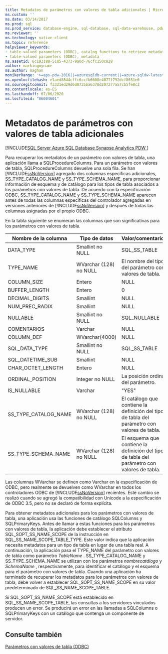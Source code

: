 ```yaml
---
title: Metadatos de parámetros con valores de tabla adicionales | Microsoft Docs
ms.custom: ''
ms.date: 03/14/2017
ms.prod: sql
ms.prod_service: database-engine, sql-database, sql-data-warehouse, pdw
ms.reviewer: ''
ms.technology: native-client
ms.topic: reference
helpviewer_keywords:
- table-valued parameters (ODBC), catalog functions to retrieve metadata
- table-valued parameters (ODBC), metadata
ms.assetid: 6c193188-5185-4373-9a0d-76cfc150c828
author: markingmyname
ms.author: maghan
monikerRange: '>=aps-pdw-2016||=azuresqldb-current||=azure-sqldw-latest||>=sql-server-2016||=sqlallproducts-allversions||>=sql-server-linux-2017||=azuresqldb-mi-current'
ms.openlocfilehash: e1aed8844cffc6ccfb6608e4077f792dcf8651e6
ms.sourcegitcommit: f3321ed29d6d8725ba6378d207277a57cb5fe8c2
ms.contentlocale: es-ES
ms.lasthandoff: 07/06/2020
ms.locfileid: "86004601"
---
```

# <a name="additional-table-valued-parameter-metadata"></a>Metadatos de parámetros con valores de tabla adicionales
[!INCLUDE[SQL Server Azure SQL Database Synapse Analytics PDW ](../../includes/applies-to-version/sql-asdb-asdbmi-asa-pdw.md)]

  Para recuperar los metadatos de un parámetro con valores de tabla, una aplicación llama a SQLProcedureColumns. Para un parámetro con valores de tabla, SQLProcedureColumns devuelve una sola fila. Se han [!INCLUDE[ssNoVersion](../../includes/ssnoversion-md.md)] agregado dos columnas específicas adicionales, SS_TYPE_CATALOG_NAME y SS_TYPE_SCHEMA_NAME, para proporcionar información de esquema y de catálogo para los tipos de tabla asociados a los parámetros con valores de tabla. De acuerdo con la especificación ODBC, SS_TYPE_CATALOG_NAME y SS_TYPE_SCHEMA_NAME aparecen antes de todas las columnas específicas del controlador agregadas en versiones anteriores de [!INCLUDE[ssNoVersion](../../includes/ssnoversion-md.md)] y después de todas las columnas asignadas por el propio ODBC.  
  
 En la tabla siguiente se enumeran las columnas que son significativas para los parámetros con valores de tabla.  
  
|Nombre de la columna|Tipo de datos|Valor/comentarios|  
|-----------------|---------------|---------------------|  
|DATA_TYPE|Smallint no NULL|SQL_SS_TABLE|  
|TYPE_NAME|WVarchar (128) no NULL|El nombre del tipo del parámetro con valores de tabla.|  
|COLUMN_SIZE|Entero|NULL|  
|BUFFER_LENGTH|Entero|0|  
|DECIMAL_DIGITS|Smallint|NULL|  
|NUM_PREC_RADIX|Smallint|NULL|  
|NULLABLE|Smallint no NULL|SQL_NULLABLE|  
|COMENTARIOS|Varchar|NULL|  
|COLUMN_DEF|WVarchar(4000)|NULL|  
|SQL_DATA_TYPE|Smallint no NULL|SQL_SS_TABLE|  
|SQL_DATETIME_SUB|Smallint|NULL|  
|CHAR_OCTET_LENGTH|Entero|NULL|  
|ORDINAL_POSITION|Integer no NULL|La posición ordinal del parámetro.|  
|IS_NULLABLE|Varchar|"YES"|  
|SS_TYPE_CATALOG_NAME|WVarchar (128) no NULL|El catálogo que contiene la definición del tipo de tabla del parámetro con valores de tabla.|  
|SS_TYPE_SCHEMA_NAME|WVarchar (128) no NULL|El esquema que contiene la definición del tipo de tabla del parámetro con valores de tabla.|  
  
 Las columnas WVarchar se definen como Varchar en la especificación de ODBC, pero realmente se devuelven como WVarchar en todos los controladores ODBC de [!INCLUDE[ssNoVersion](../../includes/ssnoversion-md.md)] recientes.  Este cambio se realizó cuando se agregó la compatibilidad con Unicode a la especificación de ODBC 3.5, pero no se declaró de forma explícita.  
  
 Para obtener metadatos adicionales para los parámetros con valores de tabla, una aplicación usa las funciones de catálogo SQLColumns y SQLPrimaryKeys. Antes de llamar a estas funciones para los parámetros con valores de tabla, la aplicación debe establecer el atributo SQL_SOPT_SS_NAME_SCOPE de la instrucción en SQL_SS_NAME_SCOPE_TABLE_TYPE. Este valor indica que la aplicación necesita metadatos para un tipo de tabla en lugar de una tabla real. A continuación, la aplicación pasa el TYPE_NAME del parámetro con valores de tabla como parámetro *TableName* . SS_TYPE_CATALOG_NAME y SS_TYPE_SCHEMA_NAME se utilizan con los parámetros *nombrecatálogo* y *SchemaName* , respectivamente, para identificar el catálogo y el esquema para el parámetro con valores de tabla. Cuando una aplicación ha terminado de recuperar los metadatos para los parámetros con valores de tabla, debe volver a establecer SQL_SOPT_SS_NAME_SCOPE en su valor predeterminado de SQL_SS_NAME_SCOPE_TABLE.  
  
 Si SQL_SOPT_SS_NAME_SCOPE está establecido en SQL_SS_NAME_SCOPE_TABLE, las consultas a los servidores vinculados producen un error. Se producirá un error en las llamadas a SQLColumns o SQLPrimaryKeys con un catálogo que contenga un componente de servidor.  
  
## <a name="see-also"></a>Consulte también  
 [Parámetros con valores de tabla &#40;ODBC&#41;](../../relational-databases/native-client-odbc-table-valued-parameters/table-valued-parameters-odbc.md)  
  
  
